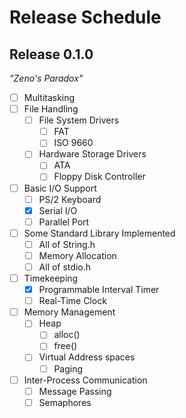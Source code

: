 Release Schedule
================

Release 0.1.0
-------------
*"Zeno's Paradox"*

- [ ] Multitasking 
- [ ] File Handling
    - [ ] File System Drivers
        - [ ] FAT
        - [ ] ISO 9660
    - [ ] Hardware Storage Drivers
        - [ ] ATA
        - [ ] Floppy Disk Controller
- [ ]  Basic I/O Support
    - [ ] PS/2 Keyboard
    - [X] Serial I/O
    - [ ] Parallel Port
- [ ] Some Standard Library Implemented
    - [ ] All of String.h
    - [ ] Memory Allocation
    - [ ] All of stdio.h
- [ ] Timekeeping
    - [X] Programmable Interval Timer 
    - [ ] Real-Time Clock
- [ ] Memory Management
    - [ ] Heap 
        - [ ] alloc()
        - [ ] free()
    - [ ] Virtual Address spaces
        - [ ] Paging
- [ ] Inter-Process Communication
    - [ ] Message Passing 
    - [ ] Semaphores
